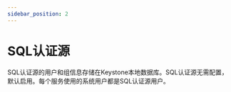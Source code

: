 ```yaml
---
sidebar_position: 2
---
```


# SQL认证源

SQL认证源的用户和组信息存储在Keystone本地数据库。SQL认证源无需配置，默认启用。每个服务使用的系统用户都是SQL认证源用户。

